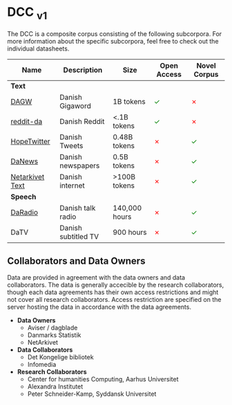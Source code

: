 # DCC <sub>v1</sub>

The DCC is a composite corpus consisting of the following subcorpora. For more information about the specific subcorpora, feel free to check out the individual datasheets.


| Name                                                                                                                      | Description         | Size          | Open Access                                                         | Novel Corpus                                                                  |
| ------------------------------------------------------------------------------------------------------------------------- | ------------------- | ------------- | ------------------------------------------------------------------- | ----------------------------------------------------------------------------- |
| **Text**                                                                                                                  |                     |               |                                                                     |                                                                               |
| [DAGW](https://gigaword.dk)                                                                                               | Danish Gigaword     | 1B tokens     | <span style="color:green"><span style="color:green">✓</span></span> | <span style="color:red"><span style="color:red">✗</span></span></span></span> |
| [reddit-da](https://huggingface.co/datasets/DDSC/reddit-da)                                                               | Danish Reddit       | <.1B tokens   | <span style="color:green">✓</span>                                  | <span style="color:red">✗</span></span>                                       |
| [HopeTwitter](https://centre-for-humanities-computing.github.io/danish-foundation-models/datasheets/hopetwitter/)         | Danish Tweets       | 0.48B tokens  | <span style="color:red">✗</span></span>                             | <span style="color:green">✓</span>                                            |
| [DaNews](https://centre-for-humanities-computing.github.io/danish-foundation-models/datasheets/danews/)                   | Danish newspapers   | 0.5B tokens   | <span style="color:red">✗</span></span>                             | <span style="color:green">✓</span>                                            |
| [Netarkivet Text](https://centre-for-humanities-computing.github.io/danish-foundation-models/datasheets/netarkivet_text/) | Danish internet     | >100B tokens  | <span style="color:red">✗</span></span>                             | <span style="color:green">✓</span>                                            |
| **Speech**                                                                                                                |                     |               |                                                                     |                                                                               |
| [DaRadio](https://centre-for-humanities-computing.github.io/danish-foundation-models/datasheets/daradio/)                 | Danish talk radio   | 140,000 hours | <span style="color:red">✗</span></span>                             | <span style="color:green">✓</span>                                            |
| DaTV                                                                                                                      | Danish subtitled TV | 900 hours     | <span style="color:red">✗</span></span>                             | <span style="color:green">✓</span>                                            |


## Collaborators and Data Owners

Data are provided in agreement with the data owners and data collaborators. The data is generally accecible by the research collaborators, though 
each data agreements has their own access restrictions and might not cover all research collaborators. Access restriction are specified on the
server hosting the data in accordance with the data agreements.

- **Data Owners**
  - Aviser / dagblade
  - Danmarks Statistik
  - NetArkivet
- **Data Collaborators**
  - Det Kongelige bibliotek
  - Infomedia
- **Research Collaborators**
  - Center for humanities Computing, Aarhus Universitet
  - Alexandra Institutet
  - Peter Schneider-Kamp, Syddansk Universitet